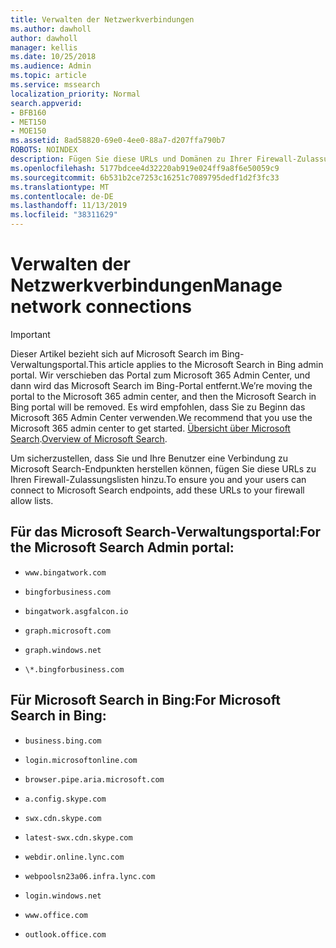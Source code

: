 ```yaml
---
title: Verwalten der Netzwerkverbindungen
ms.author: dawholl
author: dawholl
manager: kellis
ms.date: 10/25/2018
ms.audience: Admin
ms.topic: article
ms.service: mssearch
localization_priority: Normal
search.appverid:
- BFB160
- MET150
- MOE150
ms.assetid: 8ad58820-69e0-4ee0-88a7-d207ffa790b7
ROBOTS: NOINDEX
description: Fügen Sie diese URLs und Domänen zu Ihrer Firewall-Zulassungsliste hinzu, damit Ihre Benutzer ganz einfach auf Microsoft Search zugreifen können.
ms.openlocfilehash: 5177bdcee4d32220ab919e024ff9a8f6e50059c9
ms.sourcegitcommit: 6b531b2ce7253c16251c7089795dedf1d2f3fc33
ms.translationtype: MT
ms.contentlocale: de-DE
ms.lasthandoff: 11/13/2019
ms.locfileid: "38311629"
---
```

# <a name="manage-network-connections"></a><span data-ttu-id="8112c-103">Verwalten der Netzwerkverbindungen</span><span class="sxs-lookup"><span data-stu-id="8112c-103">Manage network connections</span></span>

> [!IMPORTANT]
> <span data-ttu-id="8112c-104">Dieser Artikel bezieht sich auf Microsoft Search im Bing-Verwaltungsportal.</span><span class="sxs-lookup"><span data-stu-id="8112c-104">This article applies to the Microsoft Search in Bing admin portal.</span></span> <span data-ttu-id="8112c-105">Wir verschieben das Portal zum Microsoft 365 Admin Center, und dann wird das Microsoft Search im Bing-Portal entfernt.</span><span class="sxs-lookup"><span data-stu-id="8112c-105">We’re moving the portal to the Microsoft 365 admin center, and then the Microsoft Search in Bing portal will be removed.</span></span> <span data-ttu-id="8112c-106">Es wird empfohlen, dass Sie zu Beginn das Microsoft 365 Admin Center verwenden.</span><span class="sxs-lookup"><span data-stu-id="8112c-106">We recommend that you use the Microsoft 365 admin center to get started.</span></span> <span data-ttu-id="8112c-107">[Übersicht über Microsoft Search](overview-microsoft-search.md).</span><span class="sxs-lookup"><span data-stu-id="8112c-107">[Overview of Microsoft Search](overview-microsoft-search.md).</span></span>
    
<span data-ttu-id="8112c-108">Um sicherzustellen, dass Sie und Ihre Benutzer eine Verbindung zu Microsoft Search-Endpunkten herstellen können, fügen Sie diese URLs zu Ihren Firewall-Zulassungslisten hinzu.</span><span class="sxs-lookup"><span data-stu-id="8112c-108">To ensure you and your users can connect to Microsoft Search endpoints, add these URLs to your firewall allow lists.</span></span>
  
## <a name="for-the-microsoft-search-admin-portal"></a><span data-ttu-id="8112c-109">Für das Microsoft Search-Verwaltungsportal:</span><span class="sxs-lookup"><span data-stu-id="8112c-109">For the Microsoft Search Admin portal:</span></span>

- `www.bingatwork.com`
    
- `bingforbusiness.com`
    
- `bingatwork.asgfalcon.io`
    
- `graph.microsoft.com`
    
- `graph.windows.net`
    
- `\*.bingforbusiness.com`
    
## <a name="for-microsoft-search-in-bing"></a><span data-ttu-id="8112c-110">Für Microsoft Search in Bing:</span><span class="sxs-lookup"><span data-stu-id="8112c-110">For Microsoft Search in Bing:</span></span>

- `business.bing.com`
    
- `login.microsoftonline.com`
    
- `browser.pipe.aria.microsoft.com`
    
- `a.config.skype.com`
    
- `swx.cdn.skype.com`
    
- `latest-swx.cdn.skype.com`
    
- `webdir.online.lync.com`
    
- `webpoolsn23a06.infra.lync.com`
    
- `login.windows.net`
    
- `www.office.com`
    
- `outlook.office.com`
